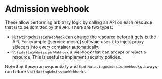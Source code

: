 # Admission webhook
These allow performing arbitrary logic by calling an API on each resource that is to be admitted by the API. There are two types:

* `MutatingAdmissionWebhook` can change the resource before it gets to the API. For example [[service-mesh]] software uses it to inject proxy sidecars into every container automatically.
* `ValidatingAdmissionWebhook` a webhook that can accept or reject a resource. This is useful to implement security policies.

Note that these run sequentially and that `MutatingAdmissionWebhook`s always run before `ValidatingAdmissionWebhook`s.
